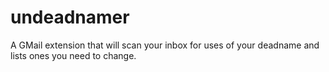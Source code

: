# undeadnamer
A GMail extension that will scan your inbox for uses of your deadname and lists ones you need to change.
